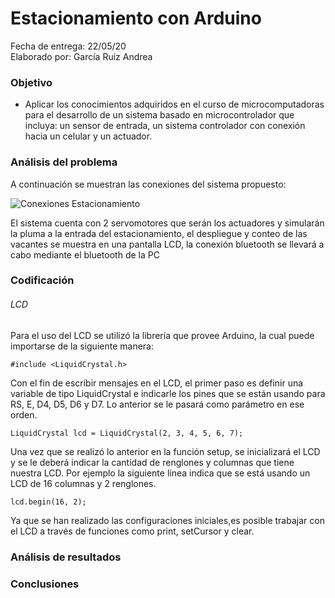 # Estacionamiento con Arduino
Fecha de entrega: 22/05/20  
Elaborado por: García Ruiz Andrea  

### Objetivo
- Aplicar los conocimientos adquiridos en el curso de microcomputadoras para el desarrollo de un sistema basado en microcontrolador que incluya: un sensor de entrada, un sistema controlador con conexión hacia un celular y un actuador.

### Análisis del problema
A continuación se muestran las conexiones del sistema propuesto:

![Conexiones Estacionamiento](images/ConexionesProyecto.PNG)

El sistema cuenta con 2 servomotores que serán los actuadores y simularán la pluma a la entrada del estacionamiento, el despliegue y conteo de las vacantes se muestra en una pantalla LCD, la conexión bluetooth se llevará a cabo mediante el bluetooth de la PC

### Codificación

###### LCD
Para el uso del LCD se utilizó la librería que provee Arduino, la cual puede importarse de la siguiente manera:

~~~
#include <LiquidCrystal.h>
~~~

Con el fin de escribir mensajes en el LCD, el primer paso es definir una variable de tipo LiquidCrystal e indicarle los pines que se están usando para RS, E, D4, D5, D6 y D7. Lo anterior se le pasará como parámetro en ese orden.

~~~
LiquidCrystal lcd = LiquidCrystal(2, 3, 4, 5, 6, 7);
~~~  

Una vez que se realizó lo anterior en la función setup, se inicializará el LCD y se le deberá indicar la cantidad de renglones y columnas que tiene nuestra LCD. Por ejemplo la siguiente línea indica que se está usando un LCD de 16 columnas y 2 renglones.

~~~
lcd.begin(16, 2);
~~~  

Ya que se han realizado las configuraciones iniciales,es posible trabajar con el LCD a través de funciones como
print, setCursor y clear.

### Análisis de resultados

### Conclusiones
